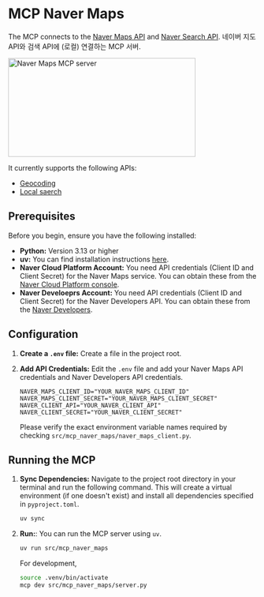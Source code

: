 # MCP Naver Maps

The MCP connects to the [Naver Maps API](https://www.ncloud.com/product/applicationService/maps) and [Naver Search API](https://developers.naver.com/products/service-api/search/search.md). 네이버 지도 API와 검색 API에 (로컬) 연결하는 MCP 서버.

<a href="https://glama.ai/mcp/servers/@yunkee-lee/mcp-naver-maps">
  <img width="380" height="200" src="https://glama.ai/mcp/servers/@yunkee-lee/mcp-naver-maps/badge" alt="Naver Maps MCP server" />
</a>

It currently supports the following APIs:
* [Geocoding](https://api.ncloud-docs.com/docs/application-maps-geocoding)
* [Local saerch](https://developers.naver.com/docs/serviceapi/search/local/local.md#%EC%A7%80%EC%97%AD)

## Prerequisites

Before you begin, ensure you have the following installed:

* **Python:** Version 3.13 or higher
* **uv:** You can find installation instructions [here](https://github.com/astral-sh/uv).
* **Naver Cloud Platform Account:** You need API credentials (Client ID and Client Secret) for the Naver Maps service. You can obtain these from the [Naver Cloud Platform console](https://www.ncloud.com/).
* **Naver Develoeprs Account:** You need API credentials (Client ID and Client Secret) for the Naver Developers API. You can obtain these from the [Naver Developers](https://developers.naver.com/main/).

## Configuration

1. **Create a `.env` file:**  Create a file in the project root.

2. **Add API Credentials:** Edit the `.env` file and add your Naver Maps API credentials and Naver Developers API credentials.
    ```.env
    NAVER_MAPS_CLIENT_ID="YOUR_NAVER_MAPS_CLIENT_ID"
    NAVER_MAPS_CLIENT_SECRET="YOUR_NAVER_MAPS_CLIENT_SECRET"
    NAVER_CLIENT_API="YOUR_NAVER_CLIENT_API"
    NAVER_CLIENT_SECRET="YOUR_NAVER_CLIENT_SECRET"
    ```
    Please verify the exact environment variable names required by checking `src/mcp_naver_maps/naver_maps_client.py`.

## Running the MCP

1. **Sync Dependencies:** Navigate to the project root directory in your terminal and run the following command. This will create a virtual environment (if one doesn't exist) and install all dependencies specified in `pyproject.toml`.
    ```bash
    uv sync
    ```

2. **Run:**: You can run the MCP server using `uv`.
    ```bash
    uv run src/mcp_naver_maps
    ```

    For development,
    ```bash
    source .venv/bin/activate
    mcp dev src/mcp_naver_maps/server.py
    ```